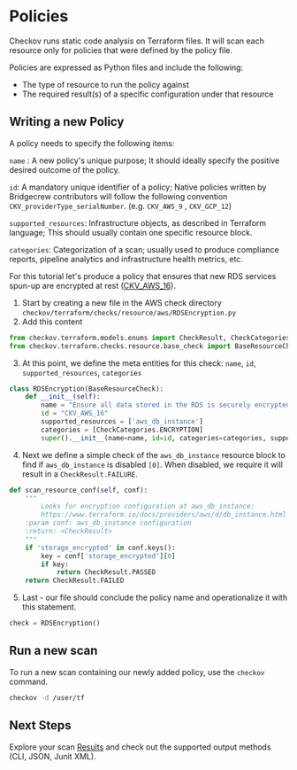 # Policies

Checkov runs static code analysis on Terraform files. It will scan each resource only for policies that were defined by the policy file. 

Policies are expressed as Python files and include the following:

* The type of resource to run the policy against
* The required result(s) of a specific configuration under that resource



## Writing a new Policy

A policy needs to specify the following items:

``name`` : A new policy's unique purpose; It should ideally specify the positive desired outcome of the policy.

``id``: A mandatory unique identifier of a policy; Native policies written by Bridgecrew contributors will follow the following convention ``CKV_providerType_serialNumber``. (e.g. `CKV_AWS_9` , `CKV_GCP_12`)

``supported_resources``: Infrastructure objects, as described in Terraform language; This should usually contain one specific resource block.

``categories``: Categorization of a scan; usually used to produce compliance reports, pipeline analytics and infrastructure health metrics, etc.



For this tutorial let's produce a policy that ensures that new RDS services spun-up are encrypted at rest ([CKV_AWS_16](https://github.com/bridgecrewio/checkov/blob/master/checkov/terraform/checks/resource/aws/RDSEncryption.py)).

1. Start by creating a new file in the AWS check directory ``checkov/terraform/checks/resource/aws/RDSEncryption.py``
2. Add this content

```python
from checkov.terraform.models.enums import CheckResult, CheckCategories
from checkov.terraform.checks.resource.base_check import BaseResourceCheck
```

3. At this point, we define the meta entities for this check: ``name``, ``id``, ``supported_resources``, ``categories``

```python
class RDSEncryption(BaseResourceCheck):
    def __init__(self):
        name = "Ensure all data stored in the RDS is securely encrypted at rest"
        id = "CKV_AWS_16"
        supported_resources = ['aws_db_instance']
        categories = [CheckCategories.ENCRYPTION]
        super().__init__(name=name, id=id, categories=categories, supported_resources=supported_resources)
```

4. Next we define a simple check of the ```aws_db_instance``` resource block to find if ```aws_db_instance``` is disabled ```[0]```. When disabled, we require it will result in a ```CheckResult.FAILURE```.

```python
def scan_resource_conf(self, conf):
    """
        Looks for encryption configuration at aws_db_instance:
        https://www.terraform.io/docs/providers/aws/d/db_instance.html
    :param conf: aws_db_instance configuration
    :return: <CheckResult>
    """
    if 'storage_encrypted' in conf.keys():
        key = conf['storage_encrypted'][0]
        if key:
            return CheckResult.PASSED
    return CheckResult.FAILED
```

5. Last - our file should conclude the policy name and operationalize it with this statement.

```python
check = RDSEncryption()
```



## Run a new scan

To run a new scan containing our newly added policy, use the ```checkov``` command.

```bash
checkov -d /user/tf
```



## Next Steps

Explore your scan [Results](Result.md) and check out the supported output methods (CLI, JSON, Junit XML).

##
